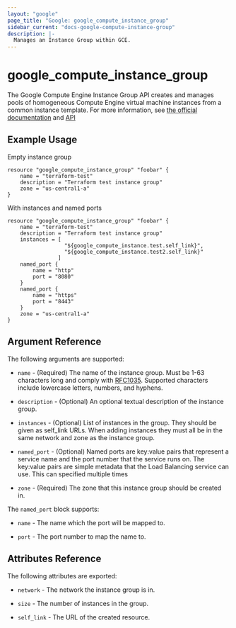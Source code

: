 ```yaml
---
layout: "google"
page_title: "Google: google_compute_instance_group"
sidebar_current: "docs-google-compute-instance-group"
description: |-
  Manages an Instance Group within GCE.
---
```


# google\_compute\_instance\_group

The Google Compute Engine Instance Group API creates and manages pools
of homogeneous Compute Engine virtual machine instances from a common instance
template.  For more information, see [the official documentation](https://cloud.google.com/compute/docs/instance-groups/unmanaged-groups)
and [API](https://cloud.google.com/compute/docs/reference/latest/instanceGroups)

## Example Usage

Empty instance group
```
resource "google_compute_instance_group" "foobar" {
	name = "terraform-test"
	description = "Terraform test instance group"
	zone = "us-central1-a"
}
```

With instances and named ports
```
resource "google_compute_instance_group" "foobar" {
	name = "terraform-test"
	description = "Terraform test instance group"
	instances = [ 
	              "${google_compute_instance.test.self_link}", 
	              "${google_compute_instance.test2.self_link}"
	            ]
	named_port {
		name = "http"
		port = "8080"
	}
	named_port {
		name = "https"
		port = "8443"
	}
	zone = "us-central1-a"
}
```

## Argument Reference

The following arguments are supported:

* `name` - (Required) The name of the instance group. Must be 1-63
characters long and comply with [RFC1035](https://www.ietf.org/rfc/rfc1035.txt).
Supported characters include lowercase letters, numbers, and hyphens.

* `description` - (Optional) An optional textual description of the instance
  group.

* `instances` - (Optional) List of instances in the group. They should be given as
  self_link URLs. When adding instances they must all be in the same network and 
  zone as the instance group.

* `named_port` - (Optional) Named ports are key:value pairs that represent a 
  service name and the port number that the service runs on. The key:value pairs 
  are simple metadata that the Load Balancing service can use. This can specified 
  multiple times

* `zone` - (Required) The zone that this instance group should be created in.

The `named_port` block supports:

* `name` - The name which the port will be mapped to.

* `port` - The port number to map the name to.

## Attributes Reference

The following attributes are exported:

* `network` - The network the instance group is in.

* `size` - The number of instances in the group.

* `self_link` - The URL of the created resource.
